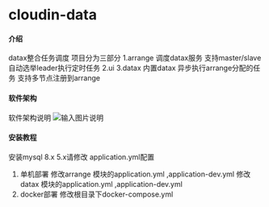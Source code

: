 # cloudin-data

#### 介绍
datax整合任务调度
项目分为三部分 
1.arrange 调度datax服务 支持master/slave 自动选举leader执行定时任务
2.ui
3.datax 内置datax 异步执行arrange分配的任务 支持多节点注册到arrange

#### 软件架构
软件架构说明
![输入图片说明](https://images.gitee.com/uploads/images/2021/0715/100349_dfd6044d_9012733.png "未命名文件-2.png")

#### 安装教程
安装mysql 8.x 5.x请修改 application.yml配置
1.  单机部署
修改arrange 模块的application.yml ,application-dev.yml
修改datax 模块的application.yml ,application-dev.yml
2. docker部署
修改根目录下docker-compose.yml
